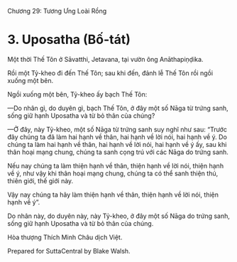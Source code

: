  

Chương 29: Tương Ưng Loài Rồng

# 3\. Uposatha (Bố-tát)

Một thời Thế Tôn ở Sāvatthi, Jetavana, tại vườn ông Anāthapiṇḍika.

Rồi một Tỷ-kheo đi đến Thế Tôn; sau khi đến, đảnh lễ Thế Tôn rồi ngồi xuống một bên.

Ngồi xuống một bên, Tỷ-kheo ấy bạch Thế Tôn:

—Do nhân gì, do duyên gì, bạch Thế Tôn, ở đây một số Nāga từ trứng sanh, sống giữ hạnh Uposatha và từ bỏ thân của chúng?

—Ở đây, này Tỷ-kheo, một số Nāga từ trứng sanh suy nghĩ như sau: “Trước đây chúng ta đã làm hai hạnh về thân, hai hạnh về lời nói, hai hạnh về ý. Do chúng ta làm hai hạnh về thân, hai hạnh về lời nói, hai hạnh về ý ấy, sau khi thân hoại mạng chung, chúng ta sanh cọng trú với các Nāga do trứng sanh.

Nếu nay chúng ta làm thiện hạnh về thân, thiện hạnh về lời nói, thiện hạnh về ý, như vậy khi thân hoại mạng chung, chúng ta có thể sanh thiện thú, thiên giới, thế giới này.

Vậy nay chúng ta hãy làm thiện hạnh về thân, thiện hạnh về lời nói, thiện hạnh về ý”.

Do nhân này, do duyên này, này Tỷ-kheo, ở đây một số Nāga do trứng sanh, sống giữ hạnh Uposatha và từ bỏ thân của chúng.

Hòa thượng Thích Minh Châu dịch Việt.

Prepared for SuttaCentral by Blake Walsh.